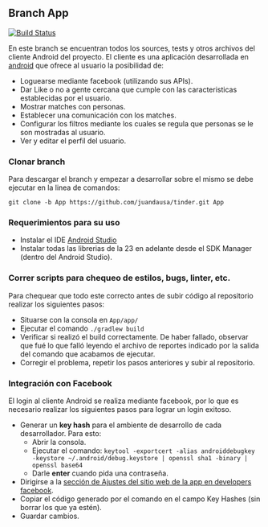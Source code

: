 ## Branch App

[![Build Status](https://travis-ci.com/juandausa/tinder.svg?token=BQqpkHq7v8pQHzVJzZjB&branch=App)](https://travis-ci.com/juandausa/tinder)


En este branch se encuentran todos los sources, tests y otros archivos del cliente Android del proyecto.
El cliente es una aplicación desarrollada en [android](https://www.android.com) que ofrece al usuario la posibilidad de:
* Loguearse mediante facebook (utilizando sus APIs).
* Dar Like o no a gente cercana que cumple con las caracteristicas establecidas por el usuario.
* Mostrar matches con personas.
* Establecer una comunicación con los matches.
* Configurar los filtros mediante los cuales se regula que personas se le son mostradas al usuario.
* Ver y editar el perfil del usuario.



### Clonar branch

Para descargar el branch y empezar a desarrollar sobre el mismo se debe ejecutar en la linea de comandos:

`git clone -b App https://github.com/juandausa/tinder.git App`

### Requerimientos para su uso

* Instalar el IDE [Android Studio](https://developer.android.com/sdk/)
* Instalar todas las librerias de la 23 en adelante desde el SDK Manager (dentro del Android Studio).


### Correr scripts para chequeo de estilos, bugs, linter, etc.

Para chequear que todo este correcto antes de subir código al repositorio realizar los siguientes pasos:

* Situarse con la consola en `App/app/`
* Ejecutar el comando `./gradlew build`
* Verificar si realizó el build correctamente. De haber fallado, observar que fué lo que falló leyendo el archivo de reportes indicado por la salida del comando que acabamos de ejecutar.
* Corregir el problema, repetir los pasos anteriores y subir al repositorio.


### Integración con Facebook

El login al cliente Android se realiza mediante facebook, por lo que es necesario realizar los siguientes pasos para lograr un login exitoso.

- Generar un **key hash** para el ambiente de desarrollo de cada desarrollador. Para esto:
    - Abrir la consola.
    - Ejecutar el comando: `keytool -exportcert -alias androiddebugkey -keystore ~/.android/debug.keystore | openssl sha1 -binary | openssl base64`
    - Darle **enter** cuando pida una contraseña.
- Dirigirse a la [sección de Ajustes del sitio web de la app en developers facebook](https://developers.facebook.com/apps/469716263220924/settings/).
- Copiar el código generado por el comando en el campo Key Hashes (sin borrar los que ya estén).
- Guardar cambios.
